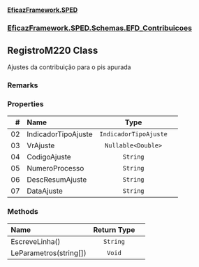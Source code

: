#### [EficazFramework.SPED](EficazFrameworkSPED.md 'EficazFramework SPED')
### [EficazFramework.SPED.Schemas.EFD_Contribuicoes](EficazFramework.SPED.Schemas.EFD_Contribuicoes.md 'EficazFramework.SPED.Schemas.EFD_Contribuicoes')

## RegistroM220 Class

Ajustes da contribuição para o pis apurada

### Remarks
### Properties

| # | Name | Type | |
| ---: | :--- | :---: | :--- |
| 02 | IndicadorTipoAjuste | `IndicadorTipoAjuste` |  |
| 03 | VrAjuste | `Nullable<Double>` |  |
| 04 | CodigoAjuste | `String` |  |
| 05 | NumeroProcesso | `String` |  |
| 06 | DescResumAjuste | `String` |  |
| 07 | DataAjuste | `String` |  |
### Methods

| Name | Return Type | |
| :--- | :---: | :--- |
| EscreveLinha() | `String` |  |
| LeParametros(string[]) | `Void` |  |
